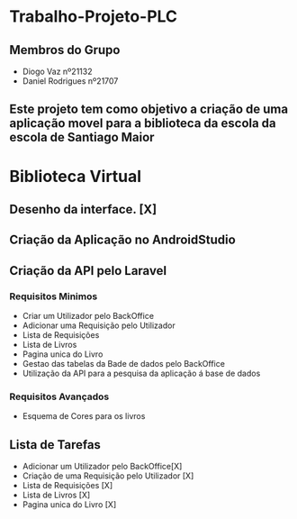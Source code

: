 # Trabalho-Projeto-PLC
 
## Membros do Grupo
* Diogo Vaz nº21132
* Daniel Rodrigues nº21707

## Este projeto tem como objetivo a criação de uma aplicação movel para a biblioteca da escola da escola de Santiago Maior

# Biblioteca Virtual

## Desenho da interface. [X]

## Criação da Aplicação no AndroidStudio

## Criação da API pelo Laravel

### Requisitos Minimos
* Criar um Utilizador pelo BackOffice
* Adicionar uma Requisição pelo Utilizador
* Lista de Requisições
* Lista de Livros
* Pagina unica do Livro
* Gestao das tabelas da Bade de dados pelo BackOffice
* Utilização da API para a pesquisa da aplicação á base de dados

### Requisitos Avançados
* Esquema de Cores para os livros

## Lista de Tarefas

* Adicionar um Utilizador pelo BackOffice[X]
* Criação de uma Requisição pelo Utilizador [X]
* Lista de Requisições [X]
* Lista de Livros [X]
* Pagina unica do Livro [X]
